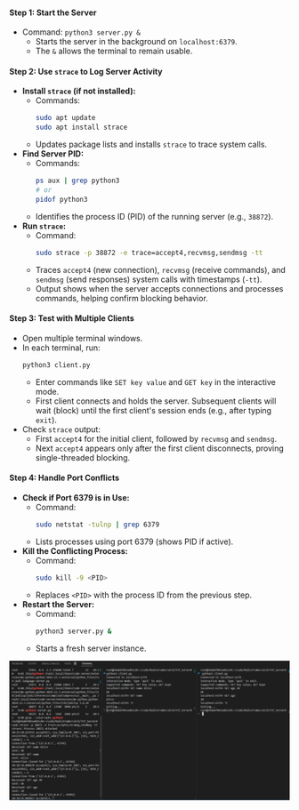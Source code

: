 
#### **Step 1: Start the Server**
- Command: `python3 server.py &`
  - Starts the server in the background on `localhost:6379`.
  - The `&` allows the terminal to remain usable.

#### **Step 2: Use `strace` to Log Server Activity**
- **Install `strace` (if not installed):**
  - Commands:
    ```bash
    sudo apt update
    sudo apt install strace
    ```
  - Updates package lists and installs `strace` to trace system calls.
- **Find Server PID:**
  - Commands:
    ```bash
    ps aux | grep python3
    # or
    pidof python3
    ```
  - Identifies the process ID (PID) of the running server (e.g., `38872`).
- **Run `strace`:**
  - Command:
    ```bash
    sudo strace -p 38872 -e trace=accept4,recvmsg,sendmsg -tt
    ```
  - Traces `accept4` (new connection), `recvmsg` (receive commands), and `sendmsg` (send responses) system calls with timestamps (`-tt`).
  - Output shows when the server accepts connections and processes commands, helping confirm blocking behavior.

#### **Step 3: Test with Multiple Clients**
- Open multiple terminal windows.
- In each terminal, run:
  ```bash
  python3 client.py
  ```
  - Enter commands like `SET key value` and `GET key` in the interactive mode.
  - First client connects and holds the server. Subsequent clients will wait (block) until the first client's session ends (e.g., after typing `exit`).
- Check `strace` output:
  - First `accept4` for the initial client, followed by `recvmsg` and `sendmsg`.
  - Next `accept4` appears only after the first client disconnects, proving single-threaded blocking.

#### **Step 4: Handle Port Conflicts**
- **Check if Port 6379 is in Use:**
  - Command:
    ```bash
    sudo netstat -tulnp | grep 6379
    ```
  - Lists processes using port 6379 (shows PID if active).
- **Kill the Conflicting Process:**
  - Command:
    ```bash
    sudo kill -9 <PID>
    ```
  - Replaces `<PID>` with the process ID from the previous step.
- **Restart the Server:**
  - Command:
    ```bash
    python3 server.py &
    ```
  - Starts a fresh server instance.

![alt text](images\image.png)